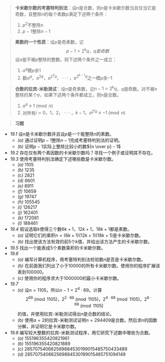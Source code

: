 >**卡米歇尔数的考塞特判别法**：设$n$是合数，则$n$是卡米歇尔数当且仅当它是奇数，且整除$n$的每个素数$p$满足下述两个条件：
>1. $p^2$不整除$n$
>2. $p - 1$整除$n - 1$

>**素数的一个性质**：设$p$是奇素数，记$$p - 1 = 2^kq，q是奇数$$设$a$是不被$p$整除的整数。则下述两个条件之一成立：
>1. $a^q$模$p$余$1$
>2. 数$a^q，a^{2q}，a^{2^2q}，···，a^{2^{k - 1}q}$之一模$p$余$-1$

>**合数的拉宾-米勒测试**：设$n$是奇素数，记$n - 1 = 2^kq$，$q$是奇数。对不被$n$整除的某个$a$，如果下述两个条件都成立，则$n$是合数。
>1. $a^q \equiv 1 \pmod{n}$
>2. 对所有$i = 0，1，2，···，k - 1，a^{2^iq} \equiv -1 \pmod{n}$

>**习题**
- *19.1* 设$n$是卡米歇尔数并且设$p$是一个能整除$n$的素数。
	- *(a)* 通过证明$p - 1$整除$n - 1$完成考塞特判别法的证明。
	- *(b)* 证明$p - 1$实际上整除比较小的数${n \over p} - 1$
- *19.2* 存在仅有两个素因数的卡米歇尔数吗？寻找一个例子或证明其不存在。
- *19.3* 使用考塞特判别法确定下述哪些数是卡米歇尔数。
	- *(a)* $1105$
	- *(b)* $1235$
	- *(c)* $2821$
	- *(d)* $6601$
	- *(e)* $8911$
	- *(f)* $10659$
	- *(g)* $19747$
	- *(h)* $105545$
	- *(i)* $126217$
	- *(j)* $162401$
	- *(k)* $172081$
	- *(l)* $188461$
- *19.4* 假设选取$k$使得三个数$6k + 1，12k + 1，18k + 1$都是素数。
	- *(a)* 证明它们的乘积$n = (6k + 1)(12k + 1)(18k + 1)$是卡米歇尔数。
	- *(b)* 找出使该方法有效的前$5$个$k$值，并给出该方法产生的卡米歇尔数。
- *19.5* 找出一个能表成$5$个素数乘积的卡米歇尔数。
- *19.6*
	- *(a)* 编写计算机程序，用考塞特判别法检验数$n$是否是卡米歇尔数。
	- *(b)* 在前面我们列出了小于$10000$的所有卡米歇尔数。使用你的程序扩展该表到$100000$。
	- *(c)* 使用你的程序求大于$1000000$的最小卡米歇尔数。
- *19.7*
	- *(a)* 设$n = 1105$，所以$n - 1 = 2^4 \cdot 69$。计算$$2^{69} \pmod{1105}，2^{2 \cdot 69} \pmod{1105}，2^{4 \cdot 69} \pmod{1105}，2^{8 \cdot 69} \pmod{1105}$$的值，并使用拉宾-米勒测试得出$n$是合数的结论。
	- *(b)* 使用$a = 2$的拉宾-米勒测试证明$n = 294409$是合数。然后求$n$的因数分解，并证明它是卡米歇尔数。
- *19.8* 编写较大整数的拉宾-米勒测试程序，用它研究下述数中哪些为合数。
	- *(a)* $155196355420821961$  
	- *(b)* $155196355420821889$   
	- *(c)* $285707540662569884530199015485750433489$   
	- *(d)* $285707540662569884530199015485751094149$